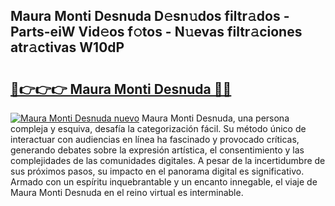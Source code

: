 ## Maura Monti Desnuda D𝚎sn𝚞dos filtr𝚊dos - Parts-eiW Vid𝚎os f𝚘tos - N𝚞evas filtr𝚊ciones atr𝚊ctivas W10dP

# <h2><a href="http://mb6zv5.tromn.icu/?c=Maura+Monti+Desnuda">🔗👉👉👉 Maura Monti Desnuda 🔗🔗</a></h2>

[![Maura Monti Desnuda nuevo](https://i.imgur.com/pEAQMta.gif)](http://mb6zv5.tromn.icu/?c=Maura+Monti+Desnuda)
Maura Monti Desnuda, una persona compleja y esquiva, desafía la categorización fácil. Su método único de interactuar con audiencias en línea ha fascinado y provocado críticas, generando debates sobre la expresión artística, el consentimiento y las complejidades de las comunidades digitales. A pesar de la incertidumbre de sus próximos pasos, su impacto en el panorama digital es significativo. Armado con un espíritu inquebrantable y un encanto innegable, el viaje de Maura Monti Desnuda en el reino virtual es interminable.
